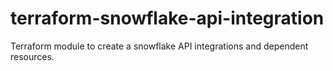 # terraform-snowflake-api-integration
Terraform module to create a snowflake API integrations and dependent resources.
